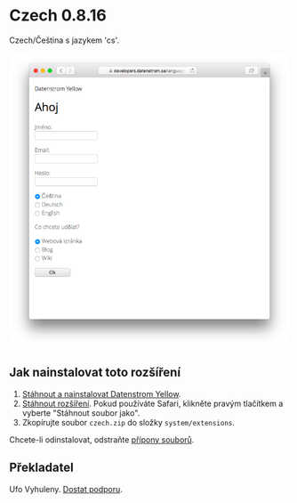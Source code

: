 Czech 0.8.16
============
Czech/Čeština s jazykem 'cs'.

<p align="center"><img src="czech-screenshot.png?raw=true" alt="Screenshot"></p>

## Jak nainstalovat toto rozšíření

1. [Stáhnout a nainstalovat Datenstrom Yellow](https://github.com/datenstrom/yellow/).
2. [Stáhnout rozšíření](https://github.com/datenstrom/yellow-extensions/raw/master/zip/czech.zip). Pokud používáte Safari, klikněte pravým tlačítkem a vyberte "Stáhnout soubor jako".
3. Zkopírujte soubor `czech.zip` do složky `system/extensions`.

Chcete-li odinstalovat, odstraňte [přípony souborů](extension.ini).

## Překladatel

Ufo Vyhuleny. [Dostat podporu](https://extensions.datenstrom.se/help/).

